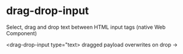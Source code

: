 # drag-drop-input
Select, drag and drop text between HTML input tags (native Web Component)

<drag-drop-input type="text>  dragged payload overwrites on drop ->   <drag-drop-input type="text" >


